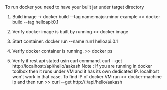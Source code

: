 To run docker you need to have your built jar under target directory

1. Build image -> docker build --tag name:major.minor
example >> docker build --tag helloapi:0.1

2. Verify docker image is built by running >> docker image

3. Start container. docker run --name run1 helloapi:0.1

4. Verify docker container is running. >> docker ps

5. Verify if rest api stated usin curl command. curl --get http://localhost:<port from ps>/api/hello/aakash
Note : If you are running in docker toolbox then it runs under VM and it has its own dedicated IP. localhost won't work in that case.
To find IP of docker VM run >> docker-machine ip
and then run >> curl --get http://<ip from above command>:<port from ps command>/api/hello/aakash
